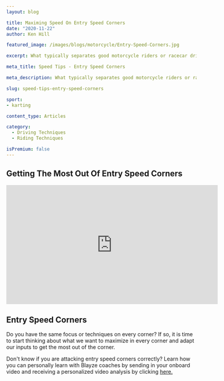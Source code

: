 ```yaml
---
layout: blog

title: Maximing Speed On Entry Speed Corners
date: "2020-11-22"
author: Ken Hill

featured_image: /images/blogs/motorcycle/Entry-Speed-Corners.jpg

excerpt: What typically separates good motorcycle riders or racecar drivers from the greats?  Entry speed corners.  Here pro-motorcycle racing coach, Ken Hill breaks down what we want to focus on to maximize our entry speed corners.

meta_title: Speed Tips - Entry Speed Corners

meta_description: What typically separates good motorcycle riders or racecar drivers from the greats?  Entry speed corners.  Here pro-motorcycle racing coach, Ken Hill breaks down what we want to focus on to maximize our entry speed corners.

slug: speed-tips-entry-speed-corners

sport:
- karting

content_type: Articles

category:
  - Driving Techniques
  - Riding Techniques

isPremium: false
---
```


## Getting The Most Out Of Entry Speed Corners 

<iframe title="Blog iFrame" width="560" height="315" src="https://www.youtube.com/embed/477gzLgFOgw" frameborder="0" allow="accelerometer; autoplay; clipboard-write; encrypted-media; gyroscope; picture-in-picture" allowfullscreen></iframe>



## Entry Speed Corners

Do you have the same focus or techniques on every corner? If so, it is time to start thinking about what we want to maximize in every corner and adapt our inputs to get the most out of the corner.


Don't know if you are attacking entry speed corners correctly?  Learn how you can personally learn with Blayze coaches by sending in your onboard video and receiving a personalized video analysis by clicking [here.](https://blayze.io/pricing/)